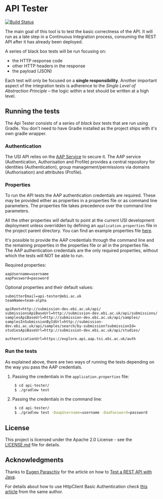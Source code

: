 # API Tester
[![Build Status](https://travis-ci.org/EMBL-EBI-SUBS/api-tester.svg?branch=master)](https://travis-ci.org/EMBL-EBI-SUBS/api-tester)

The main goal of this tool is to test the basic correctness of the API. It will run as a late step in a Continuous Integration process, consuming the REST API after it has already been deployed.

A series of black box tests will be run focusing on:
- the HTTP response code
- other HTTP headers in the response
- the payload (JSON)

Each test will only be focused on a **single responsibility**.
Another important aspect of the integration tests is adherence to the *Single Level of Abstraction Principle* – the logic within a test should be written at a high level.

## Running the tests
The Api Tester consists of a series of _black box_ tests that are run using Gradle.
You don't need to have Gradle installed as the project ships with it's own gradle wrapper.

### Authentication
The USI API relies on the [AAP Service](https://api.aap.tsi.ebi.ac.uk/docs/index.html) to secure it.
The AAP service (Authentication, Authorisation and Profile) provides a central repository for identities (Authentication), group management/permissions via domains (Authorisation) and attributes (Profile).

### Properties
To run the API tests the AAP authentication credentials are required. These may be provided either as properties in a properties file or as command line parameters.
The properties file takes precedence over the command line parameters.

All the other properties will default to point at the current USI development deployment unless overridden by defining an `application.properties` file in the project parent directory.
You can find an example properties file [here](application.properties.example).

It's possible to provide the AAP credentials through the command line and the remaining properties in the properties file or all in the properties file.
The AAP authentication credentials are the only required properties, without which the tests will NOT be able to run. 

Required properties:
````properties
aapUsername=username
aapPassword=password
````
Optional properties and their default values:
````properties
submitterEmail=api-tester@ebi.ac.uk
teamName=team-alpha

apiRoot=http://submission-dev.ebi.ac.uk/api/
submissionsApiBaseUrl=http://submission-dev.ebi.ac.uk/api/submissions/
samplesApiBaseUrl=http://submission-dev.ebi.ac.uk/api/samples/
samplesInSubmissionByIdUrl=http://submission-dev.ebi.ac.uk/api/samples/search/by-submission?submissionId=
studiesApiBaseUrl=http://submission-dev.ebi.ac.uk/api/studies/

authenticationUrl=https://explore.api.aap.tsi.ebi.ac.uk/auth
````

### Run the tests
As explained above, there are two ways of running the tests depending on the way you pass the AAP credentials.
1. Passing the credentials in the `application.properties` file:
    ````bash
     $ cd api-tester/
     $ ./gradlew test
    ````
2. Passing the credentials in the command line:
    ````bash
     $ cd api-tester/
     $ ./gradlew test -DaapUsername=username -DaaPassword=password
    ````

## License
This project is licensed under the Apache 2.0 License - see the [LICENSE.md](LICENSE.md) file for details.

## Acknowledgments
Thanks to [Eugen Paraschiv](https://twitter.com/baeldung) for the article on how to [Test a REST API with Java](http://www.baeldung.com/integration-testing-a-rest-api).

For details about how to use HttpClient Basic Authentication check [this article](http://www.baeldung.com/httpclient-4-basic-authentication) from the same author.
